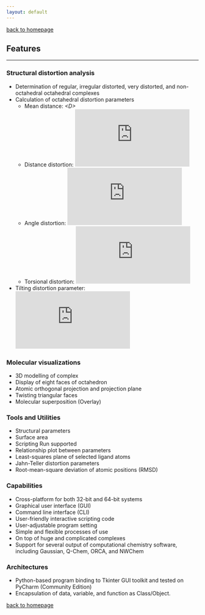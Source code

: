 ```yaml
---
layout: default
---
```

[back to homepage](./)

## Features
***

### Structural distortion analysis
  - Determination of regular, irregular distorted, very distorted, and non-octahedral octahedral complexes
  - Calculation of octahedral distortion parameters
    - Mean distance: *\<D\>*
    - Distance distortion: ![](https://latex.codecogs.com/svg.Latex?%5Czeta)
    - Angle distortion: ![](https://latex.codecogs.com/svg.Latex?%5CSigma)
    - Torsional distortion: ![](https://latex.codecogs.com/svg.Latex?%5CTheta)
  - Tilting distortion parameter: ![](https://latex.codecogs.com/svg.Latex?%5CDelta)

### Molecular visualizations
  - 3D modelling of complex
  - Display of eight faces of octahedron
  - Atomic orthogonal projection and projection plane
  - Twisting triangular faces
  - Molecular superposition (Overlay)
  
### Tools and Utilities
  - Structural parameters
  - Surface area
  - Scripting Run supported
  - Relationship plot between parameters
  - Least-squares plane of selected ligand atoms
  - Jahn-Teller distortion parameters
  - Root-mean-square deviation of atomic positions (RMSD)
  
### Capabilities
  - Cross-platform for both 32-bit and 64-bit systems
  - Graphical user interface (GUI)
  - Command line interface (CLI)
  - User-friendly interactive scripting code
  - User-adjustable program setting
  - Simple and flexible processes of use
  - On top of huge and complicated complexes
  - Support for several output of computational chemistry software, including Gaussian, Q-Chem, ORCA, and NWChem

### Architectures
  - Python-based program binding to Tkinter GUI toolkit and tested on PyCharm (Community Edition)
  - Encapsulation of data, variable, and function as Class/Object.

[back to homepage](./)
